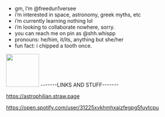 -  gm, I’m @freedun1versee
-  i’m interested in space, astronomy, greek myths, etc
-  i’m currently learning nothing lol
-  i’m looking to collaborate nowhere, sorry.
- you can reach me on pin as @shh.whispp
- pronouns: he/him, it/its, anything but she/her
- fun fact: i chipped a tooth once.

<img src=https://files.catbox.moe/0skb6k.png width=90px>
-------LINKS AND STUFF-------

https://astrophilian.straw.page

https://open.spotify.com/user/31225xvkhmhxaizfegpg5fuytcpu

